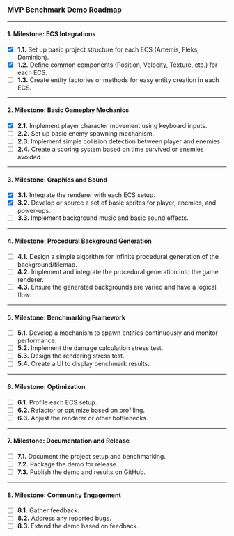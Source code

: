 ### **MVP Benchmark Demo Roadmap**

---

#### **1. Milestone: ECS Integrations**

- [x] **1.1.** Set up basic project structure for each ECS (Artemis, Fleks, Dominion).
- [x] **1.2.** Define common components (Position, Velocity, Texture, etc.) for each ECS.
- [ ] **1.3.** Create entity factories or methods for easy entity creation in each ECS.

---

#### **2. Milestone: Basic Gameplay Mechanics**

- [x] **2.1.** Implement player character movement using keyboard inputs.
- [ ] **2.2.** Set up basic enemy spawning mechanism.
- [ ] **2.3.** Implement simple collision detection between player and enemies.
- [ ] **2.4.** Create a scoring system based on time survived or enemies avoided.

---

#### **3. Milestone: Graphics and Sound**

- [x] **3.1.** Integrate the renderer with each ECS setup.
- [x] **3.2.** Develop or source a set of basic sprites for player, enemies, and power-ups.
- [ ] **3.3.** Implement background music and basic sound effects.

---

#### **4. Milestone: Procedural Background Generation**

- [ ] **4.1.** Design a simple algorithm for infinite procedural generation of the background/tilemap.
- [ ] **4.2.** Implement and integrate the procedural generation into the game renderer.
- [ ] **4.3.** Ensure the generated backgrounds are varied and have a logical flow.

---

#### **5. Milestone: Benchmarking Framework**

- [ ] **5.1.** Develop a mechanism to spawn entities continuously and monitor performance.
- [ ] **5.2.** Implement the damage calculation stress test.
- [ ] **5.3.** Design the rendering stress test.
- [ ] **5.4.** Create a UI to display benchmark results.

---

#### **6. Milestone: Optimization**

- [ ] **6.1.** Profile each ECS setup.
- [ ] **6.2.** Refactor or optimize based on profiling.
- [ ] **6.3.** Adjust the renderer or other bottlenecks.

---

#### **7. Milestone: Documentation and Release**

- [ ] **7.1.** Document the project setup and benchmarking.
- [ ] **7.2.** Package the demo for release.
- [ ] **7.3.** Publish the demo and results on GitHub.

---

#### **8. Milestone: Community Engagement**

- [ ] **8.1.** Gather feedback.
- [ ] **8.2.** Address any reported bugs.
- [ ] **8.3.** Extend the demo based on feedback.
